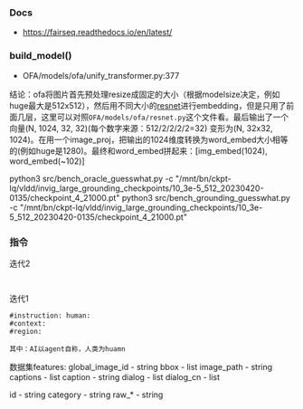 


### Docs
- https://fairseq.readthedocs.io/en/latest/
### build_model()
- OFA/models/ofa/unify_transformer.py:377

结论：ofa将图片首先预处理resize成固定的大小（根据modelsize决定，例如huge最大是512x512），然后用不同大小的[resnet](https://zhuanlan.zhihu.com/p/79378841)进行embedding，但是只用了前面几层，这里可以对照`OFA/models/ofa/resnet.py`这个文件看。最后输出了一个向量(N, 1024, 32, 32)(每个数字来源：512/2/2/2/2=32) 变形为(N, 32x32, 1024)。在用一个image_proj，把输出的1024维度转换为word_embed大小相等的(例如huge是1280)。最终和word_embed拼起来：[img_embed(1024), word_embed(~102)]


python3 src/bench_oracle_guesswhat.py -c "/mnt/bn/ckpt-lq/vldd/invig_large_grounding_checkpoints/10_3e-5_512_20230420-0135/checkpoint_4_21000.pt"
python3 src/bench_grounding_guesswhat.py -c "/mnt/bn/ckpt-lq/vldd/invig_large_grounding_checkpoints/10_3e-5_512_20230420-0135/checkpoint_4_21000.pt"

### 指令
迭代2
```


```


迭代1
```
#instruction: human: 
#context:
#region:

其中：AI以agent自称，人类为huamn
```

数据集features:
global_image_id - string
bbox - list
image_path - string
captions - list
caption - string
dialog - list
dialog_cn - list

id - string
category - string
raw_* - string

